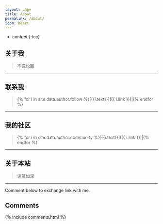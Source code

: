 ```yaml
---
layout: page
title: About
permalink: /about/
icon: heart
---
```


* content
{:toc}


## 关于我


> 不说也罢

---

## 联系我


> {% for i in site.data.author.follow %}[{{i.text}}]({{ i.link }})|{% endfor %}

---

## 我的社区

> {% for i in site.data.author.community %}[{{i.text}}]({{ i.link }})|{% endfor %}




---

## 关于本站  

> 讳莫如深 

---


Comment below to exchange link with me.  


## Comments

{% include comments.html %}
